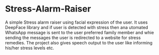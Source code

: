 # Stress-Alarm-Raiser
A simple Stress alarm raiser using facial expression of the user. It uses DeepFace library and if user is detected with stress then ana utomated WhatsApp message is sent to the user preferred family member
and whie sending the messages the user is redirected to a website for stress remedies. The project also gives speech output to the user like informing his/her stress levels etc. 
